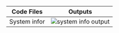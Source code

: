 |Code Files | Outputs |
|----------------|--------------|
|System infor | ![system info output](https://github.com/user-attachments/assets/f7d1bbf5-0dda-4f1f-85c9-b9ca946bcd08) |


